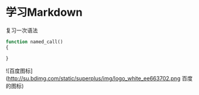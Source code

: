 学习Markdown
====================

复习一次语法


```php
function named_call()
{

}
```


![百度图标](http://su.bdimg.com/static/superplus/img/logo_white_ee663702.png 百度的图标)
